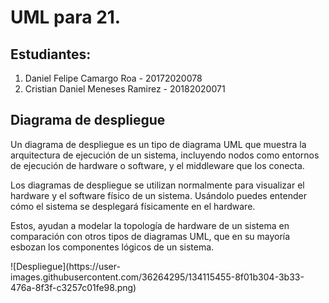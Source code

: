 # UML para 21.

## Estudiantes:

1) Daniel Felipe Camargo Roa - 20172020078
2) Cristian Daniel Meneses Ramirez - 20182020071

## Diagrama de despliegue
Un diagrama de despliegue es un tipo de diagrama UML que muestra la arquitectura de ejecución de un sistema, incluyendo nodos como entornos de ejecución de hardware o software, y el middleware que los conecta.

Los diagramas de despliegue se utilizan normalmente para visualizar el hardware y el software físico de un sistema. Usándolo puedes entender cómo el sistema se desplegará físicamente en el hardware.

Estos, ayudan a modelar la topología de hardware de un sistema en comparación con otros tipos de diagramas UML, que en su mayoría esbozan los componentes lógicos de un sistema.

<div align=”center”> ![Despliegue](https://user-images.githubusercontent.com/36264295/134115455-8f01b304-3b33-476a-8f3f-c3257c01fe98.png) </div>
